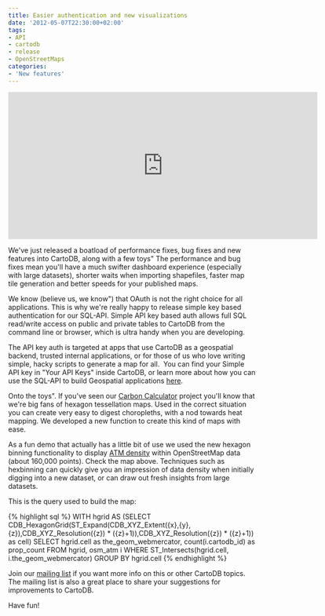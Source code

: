 ```yaml
---
title: Easier authentication and new visualizations
date: '2012-05-07T22:30:00+02:00'
tags:
- API
- cartodb
- release
- OpenStreetMaps
categories:
- 'New features'
---
```


<iframe frameborder="0" height="300" src="http://cartodb.s3.amazonaws.com/examples/hexagon/index.html" width="630"></iframe>

We've just released a boatload of performance fixes, bug fixes and new features into CartoDB, along with a few toys"
The performance and bug fixes mean you'll have a much swifter dashboard experience (especially with large datasets), shorter waits when importing shapefiles, faster map tile generation and better speeds for your published maps.

We know (believe us, we know") that OAuth is not the right choice for all applications. This is why we're really happy to release simple key based authentication for our SQL-API. Simple API key based auth allows full SQL read/write access on public and private tables to CartoDB from the command line or browser, which is ultra handy when you are developing.

The API key auth is targeted at apps that use CartoDB as a geospatial backend, trusted internal applications, or for those of us who love writing simple, hacky scripts to generate a map for all.  You can find your Simple API key in "Your API Keys" inside CartoDB, or learn more about how you can use the SQL-API to build Geospatial applications <a href="http://developers.cartodb.com/documentation/cartodb-apis.html#sql_api">here</a>.

Onto the toys". If you've seen our <a href="http://vizzuality.com/projects/carboncalculator">Carbon Calculator</a> project you'll know that we're big fans of hexagon tessellation maps. Used in the correct situation you can create very easy to digest choropleths, with a nod towards heat mapping. We developed a new function to create this kind of maps with ease.

As a fun demo that actually has a little bit of use we used the new hexagon binning functionality to display <a href="http://dl.dropbox.com/u/193220/CartoDB/hexagon/planet.html">ATM density</a> within OpenStreetMap data (about 160,000 points). Check the map above. Techniques such as hexbinning can quickly give you an impression of data density when initially digging into a new dataset, or can draw out fresh insights from large datasets.

This is the query used to build the map:

{% highlight sql %}
WITH hgrid AS (SELECT CDB_HexagonGrid(ST_Expand(CDB_XYZ_Extent({x},{y},{z}),CDB_XYZ_Resolution({z}) * ({z}+1)),CDB_XYZ_Resolution({z}) * ({z}+1)) as cell) SELECT hgrid.cell as the_geom_webmercator, count(i.cartodb_id) as prop_count FROM hgrid, osm_atm i WHERE ST_Intersects(hgrid.cell, i.the_geom_webmercator) GROUP BY hgrid.cell
{% endhighlight %}

Join our <a href="https://groups.google.com/forum/?fromgroups#!forum/cartodb">mailing list</a> if you want more info on this or other CartoDB topics. The mailing list is also a great place to share your suggestions for improvements to CartoDB. 

Have fun!

